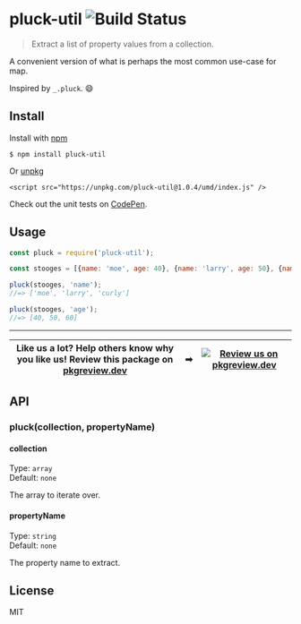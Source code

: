# pluck-util ![Build Status](https://github.com/jonkemp/pluck-util/actions/workflows/main.yml/badge.svg?branch=master)

> Extract a list of property values from a collection.

A convenient version of what is perhaps the most common use-case for map. 

Inspired by `_.pluck`. 😄


## Install

Install with [npm](https://npmjs.org/package/pluck-util)

```
$ npm install pluck-util
```

Or [unpkg](https://unpkg.com/pluck-util/)

```
<script src="https://unpkg.com/pluck-util@1.0.4/umd/index.js" />
```

Check out the unit tests on [CodePen](https://codepen.io/jonkemp/full/KKpzYzz).

## Usage

```js
const pluck = require('pluck-util');

const stooges = [{name: 'moe', age: 40}, {name: 'larry', age: 50}, {name: 'curly', age: 60}];

pluck(stooges, 'name');
//=> ['moe', 'larry', 'curly']

pluck(stooges, 'age');
//=> [40, 50, 60]
```

---
| **Like us a lot?** Help others know why you like us! **Review this package on [pkgreview.dev](https://pkgreview.dev/npm/pluck-util)** | ➡   | [![Review us on pkgreview.dev](https://i.ibb.co/McjVMfb/pkgreview-dev.jpg)](https://pkgreview.dev/npm/pluck-util) |
| ----------------------------------------------------------------------------------------------------------------------------------------- | --- | --------------------------------------------------------------------------------------------------------------------- |

## API

### pluck(collection, propertyName)

#### collection

Type: `array`  
Default: `none`

The array to iterate over.

#### propertyName

Type: `string`  
Default: `none`

The property name to extract.

## License

MIT
